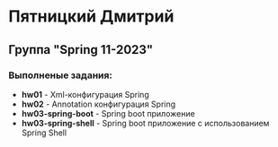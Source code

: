 # Пятницкий Дмитрий
## Группа "Spring 11-2023"

### Выполненые задания:

* **hw01** - Xml-конфигурация Spring
* **hw02** - Annotation конфигурация Spring
* **hw03-spring-boot** - Spring boot приложение
* **hw03-spring-shell** - Spring boot приложение с использованием Spring Shell


